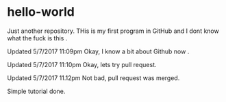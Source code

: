 # hello-world
Just another repository.
THis is my first program in GitHub and I dont know what the fuck is this .


Updated 5/7/2017 11:09pm Okay, I know a bit about Github now .

Updated 5/7/2017 11:10pm Okay, lets try pull request.

Updated 5/7/2017 11.12pm Not bad, pull request was merged.

Simple tutorial done.
